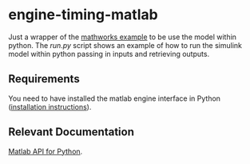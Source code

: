 # engine-timing-matlab

Just a wrapper of the [mathworks example](https://nl.mathworks.com/help/simulink/slref/engine-timing-model-with-closed-loop-control.html) to be use the model within python.
The _run.py_ script shows an example of how to run the simulink model within python passing in inputs and retrieving outputs.

## Requirements

You need to have installed the matlab engine interface in Python ([installation instructions](https://nl.mathworks.com/help/matlab/matlab_external/install-the-matlab-engine-for-python.html)).

## Relevant Documentation

[Matlab API for Python](https://nl.mathworks.com/help/matlab/matlab-engine-for-python.html).
